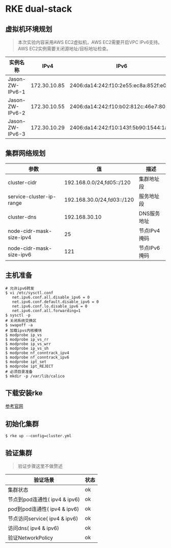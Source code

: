 # RKE dual-stack

## 虚拟机环境规划

> 本次实验内容采用AWS EC2虚拟机，AWS EC2需要开启VPC IPv6支持。AWS EC2实例需要关闭源地址/目标地址检查。

实例名称 | IPv4 | IPv6 | 角色
------- | ---- | ---- | ---
Jason-ZW-IPv6-1 | 172.30.10.85 | 2406:da14:242:f10:2e55:ec8a:852f:e0f6 | master
Jason-ZW-IPv6-2 | 172.30.10.55 | 2406:da14:242:f10:b02:812c:46e7:80aa | node
Jason-ZW-IPv6-3 | 172.30.10.29 | 2406:da14:242:f10:143f:5b90:1544:1aa1 | node

## 集群网络规划

参数 | 值 | 描述
------- | ---- | ---- 
cluster-cidr | 192.168.0.0/24,fd05::/120 | 集群地址段
service-cluster-ip-range | 192.168.30.0/24,fd03::/120 | 服务地址段
cluster-dns | 192.168.30.10 | DNS服务地址
node-cidr-mask-size-ipv4 | 25 | 节点IPv4掩码
node-cidr-mask-size-ipv6 | 121 | 节点IPv6掩码

## 主机准备

```
# 允许ipv6转发
$ vi /etc/sysctl.conf
   net.ipv6.conf.all.disable_ipv6 = 0
   net.ipv6.conf.default.disable_ipv6 = 0
   net.ipv6.conf.lo.disable_ipv6 = 0
   net.ipv6.conf.all.forwarding=1
$ sysctl -p
# 关闭系统交换区
$ swapoff -a
# 加载ipvs内核模块
$ modprobe ip_vs
$ modprobe ip_vs_rr
$ modprobe ip_vs_wrr
$ modprobe ip_vs_sh
$ modprobe nf_conntrack_ipv4
$ modprobe nf_conntrack_ipv6
$ modprobe ipt_set
$ modprobe ipt_REJECT
# 必须目录准备
$ mkdir -p /var/lib/calico
```

## 下载安装rke

[参考官网](https://github.com/rancher/rke)

## 初始化集群

```
$ rke up --config=cluster.yml
```

## 验证集群

> 验证步骤这里不做赘述

验证场景 | 状态
------- | ----
集群状态 | ok
节点到pod连通性( ipv4 & ipv6) | ok
pod到pod连通性( ipv4 & ipv6) | ok
节点访问service( ipv4 & ipv6) | ok
访问dns( ipv4 & ipv6) | ok
验证NetworkPolicy | ok
